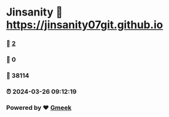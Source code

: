 # Jinsanity :link: https://jinsanity07git.github.io 
### :page_facing_up: [2](https://jinsanity07git.github.io/tag.html) 
### :speech_balloon: 0 
### :hibiscus: 38114 
### :alarm_clock: 2024-03-26 09:12:19 
### Powered by :heart: [Gmeek](https://github.com/Meekdai/Gmeek)
